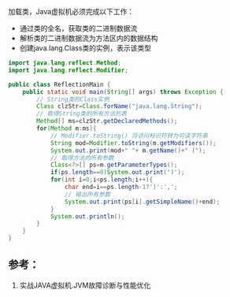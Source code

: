 

加载类，Java虚拟机必须完成以下工作：
* 通过类的全名，获取类的二进制数据流
* 解析类的二进制数据流为方法区内的数据结构
* 创建java.lang.Class类的实例，表示该类型

```java
import java.lang.reflect.Method;
import java.lang.reflect.Modifier;

public class ReflectionMain {
	public static void main(String[] args) throws Exception {
        // String类的Class实例
		Class clzStr=Class.forName("java.lang.String");
        // 取得String类的所有方法列表
		Method[] ms=clzStr.getDeclaredMethods();
		for(Method m:ms){
            // Modifier.toString() 将访问标识符转为可读字符串
			String mod=Modifier.toString(m.getModifiers());
			System.out.print(mod+" "+ m.getName()+" (");
            // 取得方法的所有参数
			Class<?>[] ps=m.getParameterTypes();
			if(ps.length==0)System.out.print(')');
			for(int i=0;i<ps.length;i++){
				char end=i==ps.length-1?')':',';
                // 输出所有参数
				System.out.print(ps[i].getSimpleName()+end);
			}
			System.out.println();
		}
	}
}
```

## 参考：

1. 实战JAVA虚拟机.JVM故障诊断与性能优化
